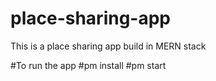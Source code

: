# place-sharing-app
This is a place sharing app build in MERN stack

#To run the app
#pm install
#pm start
